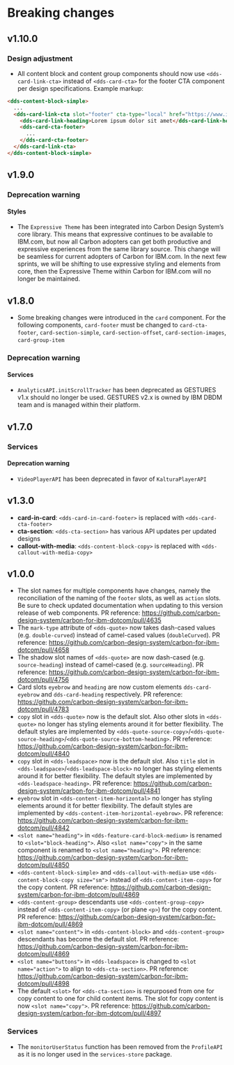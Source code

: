# Breaking changes

## v1.10.0

### Design adjustment

- All content block and content group components should now use `<dds-card-link-cta>` 
  instead of `<dds-card-cta>` for the footer CTA component per design 
  specifications. Example markup:
  
```html
<dds-content-block-simple>
  ...
  <dds-card-link-cta slot="footer" cta-type="local" href="https://www.ibm.com/">
    <dds-card-link-heading>Lorem ipsum dolor sit amet</dds-card-link-heading>
    <dds-card-cta-footer>
      ...
    </dds-card-cta-footer>
  </dds-card-link-cta>
</dds-content-block-simple>
```

## v1.9.0

### Deprecation warning

#### Styles

- The `Expressive Theme` has been integrated into Carbon Design System’s core
  library. This means that expressive continues to be available to IBM.com, but
  now all Carbon adopters can get both productive and expressive experiences
  from the same library source. This change will be seamless for current
  adopters of Carbon for IBM.com. In the next few sprints, we will be shifting
  to use expressive styling and elements from core, then the Expressive Theme
  within Carbon for IBM.com will no longer be maintained.


## v1.8.0

- Some breaking changes were introduced in the `card` component. For the 
  following components, `card-footer` must be changed to `card-cta-footer`, 
  `card-section-simple`, `card-section-offset`, `card-section-images`, 
  `card-group-item`

### Deprecation warning

#### Services
- `AnalyticsAPI.initScrollTracker` has been deprecated as GESTURES v1.x should
  no longer be used. GESTURES v2.x is owned by IBM DBDM team and is managed
  within their platform.


## v1.7.0

### Services

#### Deprecation warning

- `VideoPlayerAPI` has been deprecated in favor of `KalturaPlayerAPI`


## v1.3.0

- **card-in-card**: `<dds-card-in-card-footer>` is replaced with 
  `<dds-card-cta-footer>`
- **cta-section**: `<dds-cta-section>` has various API updates per updated 
  designs
- **callout-with-media**: `<dds-content-block-copy>` is replaced with 
  `<dds-callout-with-media-copy>`

## v1.0.0

* The slot names for multiple components have changes, namely the reconciliation 
  of the naming of the `footer` slots, as well as `action` slots. Be sure to 
  check updated documentation when updating to this version release of web 
  components. PR reference: https://github.com/carbon-design-system/carbon-for-ibm-dotcom/pull/4635
* The `mark-type` attribute of `<dds-quote>` now takes dash-cased values 
  (e.g. `double-curved`) instead of camel-cased values (`doubleCurved`). PR 
  reference: https://github.com/carbon-design-system/carbon-for-ibm-dotcom/pull/4658
* The shadow slot names of `<dds-quote>` are now dash-cased 
  (e.g. `source-heading`) instead of camel-cased (e.g. `sourceHeading`). 
  PR reference: https://github.com/carbon-design-system/carbon-for-ibm-dotcom/pull/4756
* Card slots `eyebrow` and `heading` are now custom elements `dds-card-eyebrow` 
  and `dds-card-heading` respectively. PR reference: https://github.com/carbon-design-system/carbon-for-ibm-dotcom/pull/4783
* `copy` slot in `<dds-quote>` now is the default slot. Also other slots in 
  `<dds-quote>` no longer has styling elements around it for better flexibility. 
  The default styles are implemented by `<dds-quote-source-copy>`/`<dds-quote-source-heading>`/`<dds-quote-source-bottom-heading>`. 
  PR reference: https://github.com/carbon-design-system/carbon-for-ibm-dotcom/pull/4840
* `copy` slot in `<dds-leadspace>` now is the default slot. Also `title` slot in 
  `<dds-leadspace>`/`<dds-leadspace-block>` no longer has styling elements 
  around it for better flexibility. The default styles are implemented by 
  `<dds-leadspace-heading>`. PR reference: https://github.com/carbon-design-system/carbon-for-ibm-dotcom/pull/4841
* `eyebrow` slot in `<dds-content-item-horizontal>` no longer has styling 
  elements around it for better flexibility. The default styles are implemented 
  by `<dds-content-item-horizontal-eyebrow>`. 
  PR reference: https://github.com/carbon-design-system/carbon-for-ibm-dotcom/pull/4842
* `<slot name="heading">` in `<dds-feature-card-block-medium>` is renamed to 
  `<slot="block-heading">`. Also `<slot name="copy">` in the same component is 
  renamed to `<slot name="heading">`. 
  PR reference: https://github.com/carbon-design-system/carbon-for-ibm-dotcom/pull/4850
* `<dds-content-block-simple>` and `<dds-callout-with-media>` use 
  `<dds-content-block-copy size="sm">` instead of `<dds-content-item-copy>` for 
  the copy content. PR reference: https://github.com/carbon-design-system/carbon-for-ibm-dotcom/pull/4869
* `<dds-content-group>` descendants use `<dds-content-group-copy>` instead of 
  `<dds-content-item-copy>` (or plane `<p>`) for the copy content. 
  PR reference: https://github.com/carbon-design-system/carbon-for-ibm-dotcom/pull/4869
* `<slot name="content">` in `<dds-content-block>` and `<dds-content-group>` 
  descendants has become the default slot. PR reference: https://github.com/carbon-design-system/carbon-for-ibm-dotcom/pull/4869
* `<slot name="buttons">` in `<dds-leadspace>` is changed to 
  `<slot name="action">` to align to `<dds-cta-section>`. 
  PR reference: https://github.com/carbon-design-system/carbon-for-ibm-dotcom/pull/4898
* The default `<slot>` for `<dds-cta-section>` is repurposed from one for copy 
  content to one for child content items. The slot for copy content is now 
  `<slot name="copy">`. PR reference: https://github.com/carbon-design-system/carbon-for-ibm-dotcom/pull/4897

### Services

* The `monitorUserStatus` function has been removed from the `ProfileAPI` as it 
  is no longer used in the `services-store` package.
